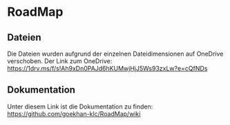 # RoadMap

## Dateien
Die Dateien wurden aufgrund der einzelnen Dateidimensionen auf OneDrive verschoben.
Der Link zum OneDrive: https://1drv.ms/f/s!Ah9xDn0PAJd6hKUMwjHjJ5Ws93zxLw?e=cQfNDs

## Dokumentation
Unter diesem Link ist die Dokumentation zu finden: https://github.com/goekhan-klc/RoadMap/wiki

